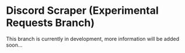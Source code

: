 # Discord Scraper (Experimental Requests Branch)

This branch is currently in development, more information will be added soon...